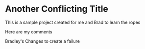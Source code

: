 
# Another Conflicting Title 

This is a sample project created for me and Brad to learn the ropes

Here are my comments

Bradley's Changes to create a failure
